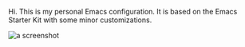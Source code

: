 Hi. This is my personal Emacs configuration. It is based on the Emacs Starter Kit with some minor customizations.

![a screenshot](https://raw.github.com/blacktaxi/dotemacs/master/screenshot.png)
